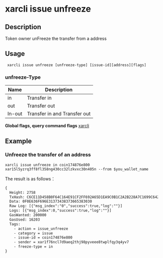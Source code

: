 # xarcli issue unfreeze

## Description
Token owner unFreeze the transfer from a address
## Usage
```shell
 xarcli issue unfreeze [unfreeze-type] [issue-id][address][flags]
```
### unfreeze-Type

| Name | Description            |
| ------ | -------------------- |
| in     | Transfer in|
| out    | Transfer out|
| In-out | Transfer in and Transfer out|

**Global flags, query command flags** [xarcli](../README.md)

## Example
### Unfreeze the transfer  of an address
```shell
xarcli issue unfreeze in coin174876e800 xar15l5yzrq3ff8fl358ng430cc32lzkvxc30n405n --from $you_wallet_name
```
The result is as follows：
```txt
{
  Height: 2758
  TxHash: C6CE11D458B0F64C164E91CF2FF692A65D1EA9C0B1C2A2B228A7C1699C6423FE
  Data: 0F0E636F696E31373438373665383030
  Raw Log: [{"msg_index":"0","success":true,"log":""}]
  Logs: [{"msg_index":0,"success":true,"log":""}]
  GasWanted: 200000
  GasUsed: 16203
  Tags:
    - action = issue_unfreeze
    - category = issue
    - issue-id = coin174876e800
    - sender = xar1f76ncl7d9aeq2thj98pyveee8twplfqy3q4yv7
    - freeze-type = in
}
```

